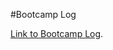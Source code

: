 #Bootcamp Log

[Link to Bootcamp Log](https://peridot-beef-71d.notion.site/Software-Engineering-Bootcamp-1bc412d2403543eaadf401a5b956add1).
